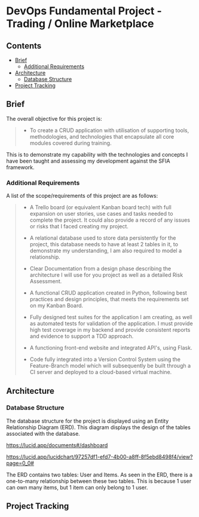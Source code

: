 # DevOps Fundamental Project - Trading / Online Marketplace

## Contents

- [Brief](#brief)
  - [Additional Requirements](#additional-requirements)
- [Architecture](#architecture)
  - [Database Structure](#database-structure)
- [Project Tracking](#project-tracking)

## Brief

The overall objective for this project is:

> - To create a CRUD application with utilisation of supporting tools, methodologies, and technologies that encapsulate all core modules covered during training.

This is to demonstrate my capability with the technologies and concepts I have been taught and assessing my development against the SFIA framework. 

### Additional Requirements

A list of the scope/requirements of this project are as follows:

> - A Trello board (or equivalent Kanban board tech) with full expansion on user stories, use cases and tasks needed to complete the project. It could also provide a record of any issues or risks that I faced creating my project.
>
> - A relational database used to store data persistently for the project, this database needs to have at least 2 tables in it, to demonstrate my understanding, I am also required to model a relationship.
>
> - Clear Documentation from a design phase describing the architecture I will use for you project as well as a detailed Risk Assessment. 
>
> - A functional CRUD application created in Python, following best practices and design principles, that meets the requirements set on my Kanban Board.
>
> - Fully designed test suites for the application I am creating, as well as automated tests for validation of the application. I must provide high test coverage in my backend and provide consistent reports and evidence to support a TDD approach.
>
> - A functioning front-end website and integrated API's, using Flask.
>
> - Code fully integrated into a Version Control System using the Feature-Branch model which will subsequently be built through a CI server and deployed to a cloud-based virtual machine.

## Architecture

### Database Structure

The database structure for the project is displayed using an Entity Relationship Diagram (ERD). This diagram displays the design of the tables associated with the database.

https://lucid.app/documents#/dashboard

https://lucid.app/lucidchart/97257df1-efd7-4b00-a8ff-8f5ebd8498f4/view?page=0_0#

The ERD contains two tables: User and Items. As seen in the ERD, there is a one-to-many relationship between these two tables. This is because 1 user can own many items, but 1 item can only belong to 1 user.

## Project Tracking


